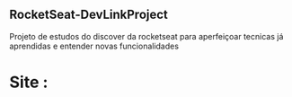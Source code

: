 ## RocketSeat-DevLinkProject

Projeto de estudos do discover da rocketseat para aperfeiçoar tecnicas já aprendidas e entender novas funcionalidades


<h1>Site : <a href="https://jvxx1188.github.io/RocketSeat-DevLinkProject/"> </h1>
